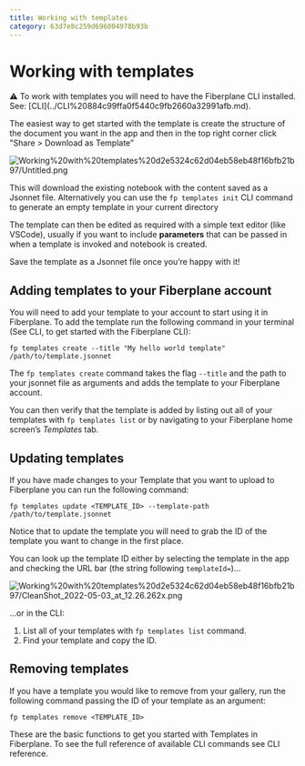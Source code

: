 ```yaml
---
title: Working with templates
category: 63d7e8c259d696004978b93b
---
```

# Working with templates

<aside>
⚠️ To work with templates you will need to have the Fiberplane CLI installed. See: [CLI](../CLI%20884c99ffa0f5440c9fb2660a32991afb.md).

</aside>

The easiest way to get started with the template is create the structure of the document you want in the app and then in the top right corner click "Share > Download as Template”

![Working%20with%20templates%20d2e5324c62d04eb58eb48f16bfb21b97/Untitled.png](Working%20with%20templates%20d2e5324c62d04eb58eb48f16bfb21b97/Untitled.png)

This will download the existing notebook with the content saved as a Jsonnet file. Alternatively you can use the `fp templates init` CLI command to generate an empty template in your current directory

The template can then be edited as required with a simple text editor (like VSCode), usually if you want to include **parameters** that can be passed in when a template is invoked and notebook is created.

Save the template as a Jsonnet file once you’re happy with it!

## Adding templates to your Fiberplane account

You will need to add your template to your account to start using it in Fiberplane. To add the template run the following command in your terminal (See CLI, to get started with the Fiberplane CLI):

```
fp templates create --title "My hello world template" /path/to/template.jsonnet
```

The `fp templates create` command takes the flag `--title` and the path to your jsonnet file as arguments and adds the template to your Fiberplane account.

You can then verify that the template is added by listing out all of your templates with `fp templates list` or by navigating to your Fiberplane home screen’s *Templates* tab.

## Updating templates

If you have made changes to your Template that you want to upload to Fiberplane you can run the following command:

```
fp templates update <TEMPLATE_ID> --template-path /path/to/template.jsonnet
```

Notice that to update the template you will need to grab the ID of the template you want to change in the first place.

You can look up the template ID either by selecting the template in the app and checking the URL bar (the string following `templateId=`)...

![Working%20with%20templates%20d2e5324c62d04eb58eb48f16bfb21b97/CleanShot_2022-05-03_at_12.26.262x.png](Working%20with%20templates%20d2e5324c62d04eb58eb48f16bfb21b97/CleanShot_2022-05-03_at_12.26.262x.png)

...or in the CLI:

1. List all of your templates with `fp templates list` command.
2. Find your template and copy the ID.

## Removing templates

If you have a template you would like to remove from your gallery, run the following command passing the ID of your template as an argument:

```
fp templates remove <TEMPLATE_ID>
```

These are the basic functions to get you started with Templates in Fiberplane. To see the full reference of available CLI commands see CLI reference.
